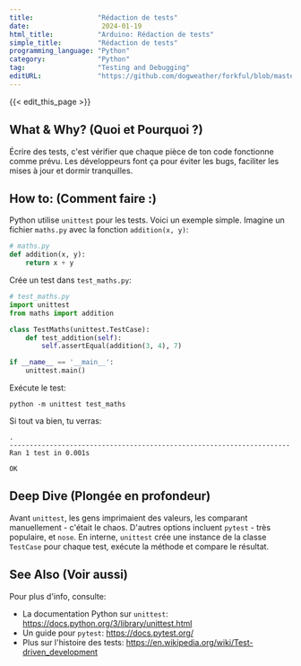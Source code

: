```yaml
---
title:                "Rédaction de tests"
date:                  2024-01-19
html_title:           "Arduino: Rédaction de tests"
simple_title:         "Rédaction de tests"
programming_language: "Python"
category:             "Python"
tag:                  "Testing and Debugging"
editURL:              "https://github.com/dogweather/forkful/blob/master/content/fr/python/writing-tests.md"
---
```


{{< edit_this_page >}}

## What & Why? (Quoi et Pourquoi ?)
Écrire des tests, c'est vérifier que chaque pièce de ton code fonctionne comme prévu. Les développeurs font ça pour éviter les bugs, faciliter les mises à jour et dormir tranquilles.

## How to: (Comment faire :)
Python utilise `unittest` pour les tests. Voici un exemple simple. Imagine un fichier `maths.py` avec la fonction `addition(x, y)`:

```python
# maths.py
def addition(x, y):
    return x + y
```

Crée un test dans `test_maths.py`:

```python
# test_maths.py
import unittest
from maths import addition

class TestMaths(unittest.TestCase):
    def test_addition(self):
        self.assertEqual(addition(3, 4), 7)

if __name__ == '__main__':
    unittest.main()
```

Exécute le test:

```
python -m unittest test_maths
```

Si tout va bien, tu verras:

```
.
----------------------------------------------------------------------
Ran 1 test in 0.001s

OK
```

## Deep Dive (Plongée en profondeur)
Avant `unittest`, les gens imprimaient des valeurs, les comparant manuellement - c'était le chaos. D'autres options incluent `pytest` - très populaire, et `nose`. En interne, `unittest` crée une instance de la classe `TestCase` pour chaque test, exécute la méthode et compare le résultat.

## See Also (Voir aussi)
Pour plus d'info, consulte:
- La documentation Python sur `unittest`: https://docs.python.org/3/library/unittest.html
- Un guide pour `pytest`: https://docs.pytest.org/
- Plus sur l'histoire des tests: https://en.wikipedia.org/wiki/Test-driven_development
